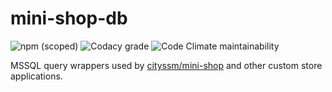 # mini-shop-db

![npm (scoped)](https://img.shields.io/npm/v/@cityssm/mini-shop-db) ![Codacy grade](https://img.shields.io/codacy/grade/5d2a05a43b4f4b5096a1bde950c2ddaf) ![Code Climate maintainability](https://img.shields.io/codeclimate/maintainability/cityssm/mini-shop-db)

MSSQL query wrappers used by [cityssm/mini-shop](https://github.com/cityssm/mini-shop)
and other custom store applications.
